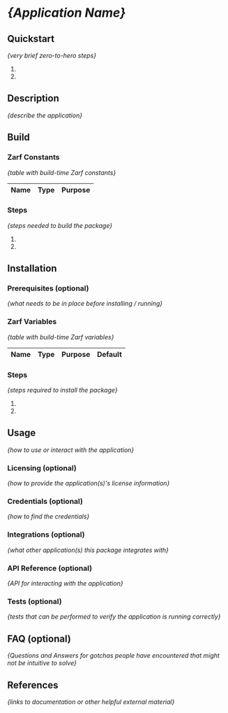 # _{Application Name}_

## Quickstart

_{very brief zero-to-hero steps}_

1.
1. 

## Description

_{describe the application}_

## Build

### Zarf Constants

_{table with build-time Zarf constants}_

| Name | Type | Purpose |
|--|--|--|

### Steps

_{steps needed to build the package}_

1. 
1. 

## Installation

### Prerequisites (optional)

_{what needs to be in place before installing / running}_

### Zarf Variables

_{table with build-time Zarf variables}_

| Name | Type | Purpose | Default |
|--|--|--|--|

### Steps

_{steps required to install the package}_

1. 
1. 

## Usage

_{how to use or interact with the application}_

### Licensing (optional)

_{how to provide the application(s)'s license information}_

### Credentials (optional)

_{how to find the credentials}_

### Integrations (optional)

_{what other application(s) this package integrates with}_

### API Reference (optional)

_{API for interacting with the application}_

### Tests (optional)

_{tests that can be performed to verify the application is running correctly}_

## FAQ (optional)

_{Questions and Answers for gotchas people have encountered that might not be intuitive to solve}_

## References

_{links to documentation or other helpful external material}_
